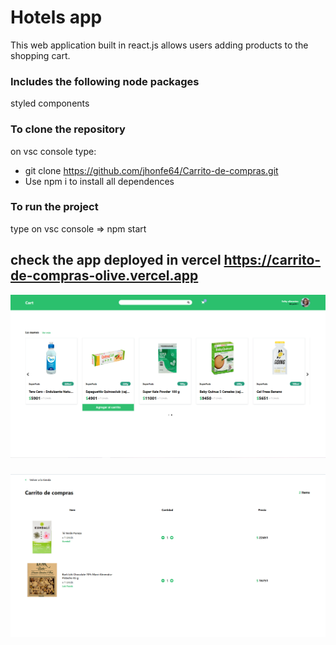 # Hotels app

This web application built in react.js allows users adding products to the shopping cart. 

### Includes the following node packages

styled components


### To clone the repository

on vsc console type: 

- git clone https://github.com/jhonfe64/Carrito-de-compras.git
- Use npm i to install all dependences 


### To run the project

type on vsc console => npm start

## check the app deployed in vercel https://carrito-de-compras-olive.vercel.app



![](https://github.com/jhonfe64/Carrito-de-compras/blob/master/carrito1.png?raw=true)
###
![](https://github.com/jhonfe64/Carrito-de-compras/blob/master/carrito2.png?raw=true)
